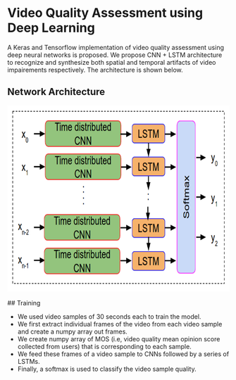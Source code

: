 Video Quality Assessment using Deep Learning
============================================

A Keras and Tensorflow implementation of video quality assessment using deep neural networks is proposed. We propose CNN + LSTM architecture to recognize and synthesize both spatial and temporal artifacts of video impairements respectively. The architecture is shown below.

## Network Architecture
<p align="center">
  <img src="assets/deep-arch.png" width="792" height="424" />
</p>
## Training

- We used video samples of 30 seconds each to train the model.
- We first extract individual frames of the video from each video sample and create a numpy array out frames.
- We create numpy array of MOS (i.e, video quality mean opinion score collected from users) that is corresponding to each sample.
- We feed these frames of a video sample to CNNs followed by a series of LSTMs. 
- Finally, a softmax is used to classify the video sample quality.
